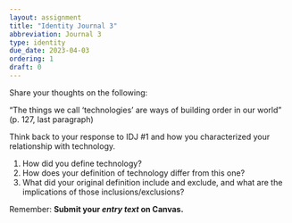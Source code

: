 ```yaml
---
layout: assignment
title: "Identity Journal 3"
abbreviation: Journal 3
type: identity
due_date: 2023-04-03
ordering: 1
draft: 0
---
```


Share your thoughts on the following:

“The things we call ‘technologies’ are
ways of building order in our world”
(p. 127, last paragraph)

Think back to your response to IDJ #1 and how you characterized your relationship with technology. 
1. How did you define technology?
2. How does your definition of technology differ from this one?
3. What did your original definition include and exclude, and what are the implications of those inclusions/exclusions?

Remember: **Submit your *entry text* on Canvas.**

